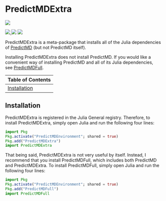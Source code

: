# PredictMDExtra

<p>
<a href="https://doi.org/10.5281/zenodo.1291209">
<img
src="https://zenodo.org/badge/109460252.svg"/>
</a>
</p>

<p>
<a href="https://bors.tech">
<img
src="https://bors.tech/images/badge_small.svg"/>
</a>
<a href="https://travis-ci.org/bcbi/PredictMDExtra.jl/branches">
<img
src=
"https://travis-ci.org/bcbi/PredictMDExtra.jl.svg?branch=master"
/></a>
<a
href="https://codecov.io/gh/bcbi/PredictMDExtra.jl/branch/master">
<img
src=
"https://codecov.io/gh/bcbi/PredictMDExtra.jl/branch/master/graph/badge.svg"
/></a>
</p>

PredictMDExtra is a meta-package that installs all of the Julia dependencies
of [PredictMD](https://predictmd.net) (but not PredictMD itself).

Installing PredictMDExtra does not install PredictMD. If you would like a
convenient way of installing PredictMD and all of its Julia dependencies,
see [PredictMDFull](https://github.com/bcbi/PredictMDFull.jl).



| Table of Contents |
| ----------------- |
| [Installation](#installation) |

## Installation

PredictMDExtra is registered in the Julia General registry. Therefore, to
install PredictMDExtra, simply open Julia and run the following four lines:
```julia
import Pkg
Pkg.activate("PredictMDEnvironment"; shared = true)
Pkg.add("PredictMDExtra")
import PredictMDExtra
```

That being said, PredictMDExtra is not very useful by itself. Instead, I
recommend that you install PredictMDFull, which includes both PredictMD and
PredictMDExtra. To install PredictMDFull, simply open Julia and run the
following four lines:
```julia
import Pkg
Pkg.activate("PredictMDEnvironment"; shared = true)
Pkg.add("PredictMDFull")
import PredictMDFull
```
